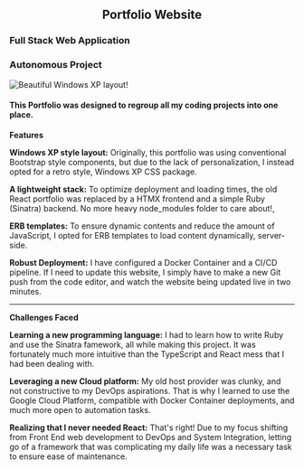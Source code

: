 <h2 style="text-align:center;">Portfolio Website</h2>

### Full Stack Web Application

### Autonomous Project

![Beautiful Windows XP layout!](https://storage.googleapis.com/theflyoccultist/public/images/portfoliox2/portfolio-image.webp "Windows XP Portfolio")
        
#### This Portfolio was designed to regroup all my coding projects into one place.

**Features**

**Windows XP style layout:** Originally, this portfolio was using conventional Bootstrap style components, but due to the lack of personalization, I instead opted for a retro style, Windows XP CSS package.

**A lightweight stack:** To optimize deployment and loading times, the old React portfolio was replaced by a HTMX frontend and a simple Ruby (Sinatra) backend. No more heavy node_modules folder to care about!,

**ERB templates:** To ensure dynamic contents and reduce the amount of JavaScript, I opted for ERB templates to load content dynamically, server-side.

**Robust Deployment:** I have configured a Docker Container and a CI/CD pipeline. If I need to update this website, I simply have to make a new Git push from the code editor, and watch the website being updated live in two minutes.

---

        
**Challenges Faced**

**Learning a new programming language:** I had to learn how to write Ruby and use the Sinatra famework, all while making this project. It was fortunately much more intuitive than the TypeScript and React mess that I had been dealing with.

**Leveraging a new Cloud platform:** My old host provider was clunky, and not constructive to my DevOps aspirations. That is why I learned to use the Google Cloud Platform, compatible with Docker Container deployments, and much more open to automation tasks.

**Realizing that I never needed React:** That's right! Due to my focus shifting from Front End web development to DevOps and System Integration, letting go of a framework that was complicating my daily life was a necessary task to ensure ease of maintenance.
